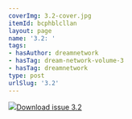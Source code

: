 ```yaml
---
coverImg: 3.2-cover.jpg
itemId: bcphblcllan
layout: page
name: '3.2: '
tags:
- hasAuthor: dreamnetwork
- hasTag: dream-network-volume-3
- hasTag: dreamnetwork
type: post
urlSlug: '3.2'
---
```

<img class="card-img" src="../images/3.2-rect.jpg"/><a href="../files/pdfs/Volume_3/3.2-'3-4'-The-Dream-Network-Volume-3-4.pdf" download="">Download issue 3.2</a>